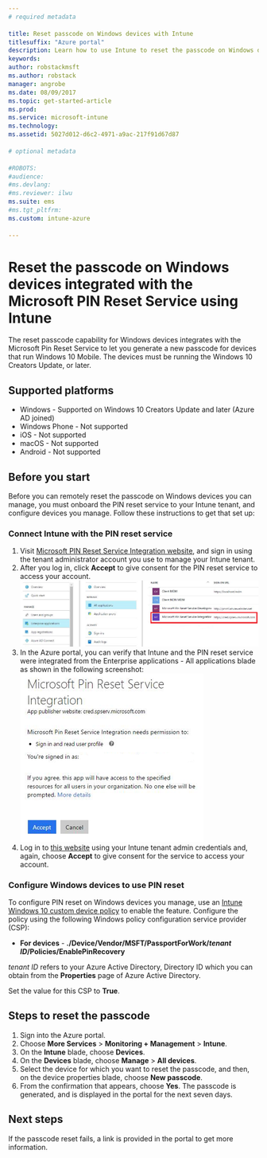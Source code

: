 ```yaml
---
# required metadata

title: Reset passcode on Windows devices with Intune 
titlesuffix: "Azure portal"
description: Learn how to use Intune to reset the passcode on Windows devices integrated with the Microsoft PIN Reset Service."
keywords:
author: robstackmsft
ms.author: robstack
manager: angrobe
ms.date: 08/09/2017
ms.topic: get-started-article
ms.prod:
ms.service: microsoft-intune
ms.technology:
ms.assetid: 5027d012-d6c2-4971-a9ac-217f91d67d87

# optional metadata

#ROBOTS:
#audience:
#ms.devlang:
#ms.reviewer: ilwu
ms.suite: ems
#ms.tgt_pltfrm:
ms.custom: intune-azure

---
```


# Reset the passcode on Windows devices integrated with the Microsoft PIN Reset Service using Intune

The reset passcode capability for Windows devices integrates with the Microsoft Pin Reset Service to let you generate a new passcode for devices that run Windows 10 Mobile. The devices must be running the Windows 10 Creators Update, or later.

## Supported platforms

- Windows - Supported on Windows 10 Creators Update and later (Azure AD joined)
- Windows Phone - Not supported
- iOS - Not supported
- macOS - Not supported
- Android - Not supported


## Before you start

Before you can remotely reset the passcode on Windows devices you can manage, you must onboard the PIN reset service to your Intune tenant, and configure devices you manage. Follow these instructions to get that set up:

### Connect Intune with the PIN reset service

1. Visit [Microsoft PIN Reset Service Integration website](https://login.windows.net/common/oauth2/authorize?response_type=code&client_id=b8456c59-1230-44c7-a4a2-99b085333e84&resource=https%3A%2F%2Fgraph.windows.net&redirect_uri=https%3A%2F%2Fcred.microsoft.com&state=e9191523-6c2f-4f1d-a4f9-c36f26f89df0&prompt=admin_consent), and sign in using the tenant administrator account you use to manage your Intune tenant.
2. After you log in, click **Accept** to give consent for the PIN reset service to access your account.<br>
![PIN reset service permissions page](./media/pin-reset-service-application.png)
3. In the Azure portal, you can verify that Intune and the PIN reset service were integrated from the Enterprise applications - All applications blade as shown in the following screenshot:<br>
![PIN reset service application in Azure](./media/pin-reset-service-home-screen.png)
4. Log in to [this website](https://login.windows.net/common/oauth2/authorize?response_type=code&client_id=9115dd05-fad5-4f9c-acc7-305d08b1b04e&resource=https%3A%2F%2Fcred.microsoft.com%2F&redirect_uri=ms-appx-web%3A%2F%2FMicrosoft.AAD.BrokerPlugin%2F9115dd05-fad5-4f9c-acc7-305d08b1b04e&state=6765f8c5-f4a7-4029-b667-46a6776ad611&prompt=admin_consent) using your Intune tenant admin credentials and, again, choose **Accept** to give consent for the service to access your account.

### Configure Windows devices to use PIN reset

To configure PIN reset on Windows devices you manage, use an [Intune Windows 10 custom device policy](custom-settings-windows-10.md) to enable the feature. Configure the policy using the following Windows policy configuration service provider (CSP):


- **For devices** - **./Device/Vendor/MSFT/PassportForWork/*tenant ID*/Policies/EnablePinRecovery**

*tenant ID* refers to your Azure Active Directory, Directory ID which you can obtain from the **Properties** page of Azure Active Directory.

Set the value for this CSP to **True**.

## Steps to reset the passcode

1. Sign into the Azure portal.
2. Choose **More Services** > **Monitoring + Management** > **Intune**.
3. On the **Intune** blade, choose **Devices**.
4. On the **Devices** blade, choose **Manage** > **All devices**.
5. Select the device for which you want to reset the passcode, and then, on the device properties blade, choose **New passcode**.
6. From the confirmation that appears, choose **Yes**. The passcode is generated, and is displayed in the portal for the next seven days.

## Next steps

If the passcode reset fails, a link is provided in the portal to get more information.


